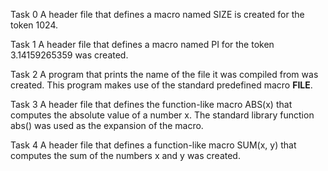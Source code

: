 Task 0
A header file that defines a macro named SIZE is created for the token 1024.

Task 1
A header file that defines a macro named PI for the token 3.14159265359 was created.

Task 2
A program that prints the name of the file it was compiled from was created. This program makes use of the standard predefined macro __FILE__.

Task 3
A header file that defines the function-like macro ABS(x) that computes the absolute value of a number x. The standard library function abs() was used as the expansion of the macro.

Task 4
A header file that defines a function-like macro SUM(x, y) that computes the sum of the numbers x and y was created.
